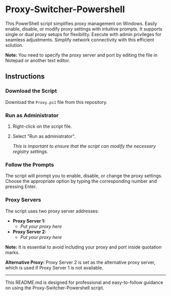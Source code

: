 # Proxy-Switcher-Powershell

This PowerShell script simplifies proxy management on Windows. Easily enable, disable, or modify proxy settings with intuitive prompts. It supports single or dual proxy setups for flexibility. Execute with admin privileges for seamless adjustments. Simplify network connectivity with this efficient solution.

**Note:** You need to specify the proxy server and port by editing the file in Notepad or another text editor.

## Instructions

### Download the Script

Download the `Proxy.ps1` file from this repository.

### Run as Administrator

1. Right-click on the script file.
2. Select "Run as administrator".
   
   *This is important to ensure that the script can modify the necessary registry settings.*

### Follow the Prompts

The script will prompt you to enable, disable, or change the proxy settings. Choose the appropriate option by typing the corresponding number and pressing Enter.

### Proxy Servers

The script uses two proxy server addresses:

- **Proxy Server 1:** 
  - _Put your proxy here_
- **Proxy Server 2:** 
  - _Put your proxy here_
  
**Note:** It is essential to avoid including your proxy and port inside quotation marks.

**Alternative Proxy:**
Proxy Server 2 is set as the alternative proxy server, which is used if Proxy Server 1 is not available.

---
This README.md is designed for professional and easy-to-follow guidance on using the Proxy-Switcher-Powershell script.

